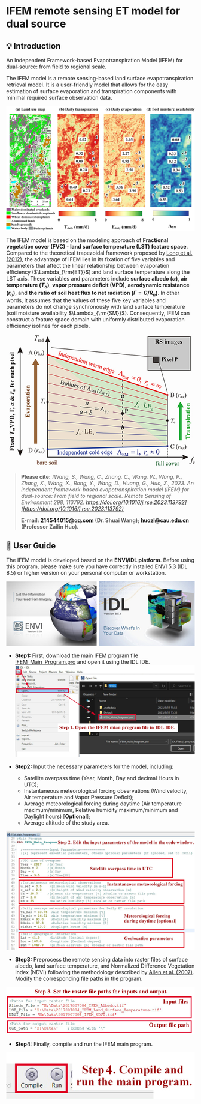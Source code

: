 # IFEM remote sensing ET model for dual source

## 💡 Introduction

An Independent Framework-based Evapotranspiration Model (IFEM) for dual-source: from field to regional scale.

The IFEM model is a remote sensing-based land surface evapotranspiration retrieval model. It is a user-friendly model that allows for the easy estimation of surface evaporation and transpiration components with minimal required surface observation data.

![Guide_figures/Outputs.jpg](Guide_figures/Outputs.jpg)

The IFEM model is based on the modeling approach of **Fractional vegetation cover (FVC) - land surface temperature (LST) feature space**. Compared to the theoretical trapezoidal framework proposed by [Long et al. (2012)](https://doi.org/10.1016/j.rse.2012.02.015), the advantage of IFEM lies in its fixation of five variables and parameters that affect the linear relationship between evaporation efficiency ($\Lambda_{\rm{ET}}$) and land surface temperature along the LST axis. These variables and parameters include **surface albedo ($\alpha$)**, **air temperature ($T_a$)**, **vapor pressure deficit (VPD)**, **aerodynamic resistance ($r_a$)**, and **the ratio of soil heat flux to net radiation ($\Gamma = G/R_n$)**. In other words, it assumes that the values of these five key variables and parameters do not change synchronously with land surface temperature (soil moisture availability $\Lambda_{\rm{SM}}$). Consequently, IFEM can construct a feature space domain with uniformly distributed evaporation efficiency isolines for each pixels.

![Guide_figures/Flow chart.jpg](Guide_figures/Space.jpg)

> **Please cite:** *[Wang, S., Wang, C., Zhang, C., Wang, W., Wang, P., Zhang, X., Wang, X., Rong, Y., Wang, D., Huang, G., Huo, Z., 2023. An independent framework-based evapotranspiration model (IFEM) for dual-source: From field to regional scale. Remote Sensing of Environment 298, 113792. https://doi.org/10.1016/j.rse.2023.113792](https://doi.org/10.1016/j.rse.2023.113792)*
> 
> **E-mail: 214544015@qq.com (Dr. Shuai Wang); huozl@cau.edu.cn (Professor Zailin Huo).**



## 🔮 User Guide

The IFEM model is developed based on the **ENVI/IDL platform**. Before using this program, please make sure you have correctly installed ENVI 5.3 (IDL 8.5) or higher version on your personal computer or workstation.

![ENVI/IDL platform](Guide_figures/ENVIIDL%20platform.jpg)

* **Step1:** First, download the main IFEM program file [IFEM_Main_Program.pro](IFEM_Main_Program.pro) and open it using the IDL IDE.![Step1](Guide_figures/Step1.jpg)

* **Step2:** Input the necessary parameters for the model, including:
  * Satellite overpass time (Year, Month, Day and  decimal Hours in UTC);
  * Instantaneous meteorological forcing observations (Wind velocity, Air temperature and Vapor Pressure Deficit);
  * Average meteorological forcing during daytime (Air temperature maximum/minimum, Relative humidity maximum/minimum and Daylight hours) \[**Optional**\];
  * Average altitude of the study area.

 ![Step2](Guide_figures/Step2.jpg)

* **Step3:** Preprocess the remote sensing data into raster files of surface albedo, land surface temperature, and Normalized Difference Vegetation Index (NDVI) following the methodology described by [Allen et al. (2007)](https://doi.org/10.1061/(ASCE)0733-9437(2007)133:4(380)). Modify the corresponding file paths in the program.

![Step3](Guide_figures/Step%203.jpg)

* **Step4:** Finally, compile and run the IFEM main program.

![Step4](Guide_figures/Step4.jpg)


